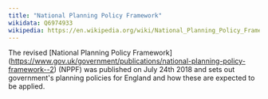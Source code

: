 ```yaml
---
title: "National Planning Policy Framework"
wikidata: Q6974933
wikipedia: https://en.wikipedia.org/wiki/National_Planning_Policy_Framework
---
```


The revised [National Planning Policy Framework] (https://www.gov.uk/government/publications/national-planning-policy-framework--2) (NPPF) was published on July 24th 2018 and sets out government's planning policies for England and how these are expected to be applied.

